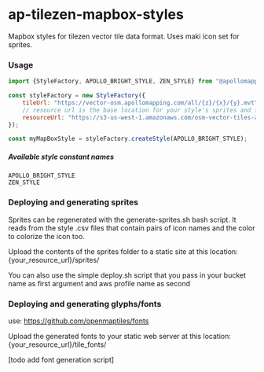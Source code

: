 # ap-tilezen-mapbox-styles
Mapbox styles for tilezen vector tile data format. Uses maki icon set for sprites.


### Usage
```javascript
import {StyleFactory, APOLLO_BRIGHT_STYLE, ZEN_STYLE} from "@apollomapping/ap-tilezen-mapbox-styles";

const styleFactory = new StyleFactory({
    tileUrl: "https://vector-osm.apollomapping.com/all/{z}/{x}/{y}.mvt",
    // resource url is the base location for your style's sprites and fonts    
    resourceUrl: "https://s3-us-west-1.amazonaws.com/osm-vector-tiles-apollomapping",
});

const myMapBoxStyle = styleFactory.createStyle(APOLLO_BRIGHT_STYLE);
```


##### Available style constant names
```
APOLLO_BRIGHT_STYLE
ZEN_STYLE
```

### Deploying and generating sprites
Sprites can be regenerated with the generate-sprites.sh bash script. It reads from the style .csv files that contain pairs of
icon names and the color to colorize the icon too.

Upload the contents of the sprites folder to a static site at this location: {your_resource_url}/sprites/

You can also use the simple deploy.sh script that you pass in your bucket name as first argument and aws profile name as second
### Deploying and generating glyphs/fonts
use: https://github.com/openmaptiles/fonts

Upload the generated fonts to your static web server at this location: {your_resource_url}/tile_fonts/
  
[todo add font generation script]
